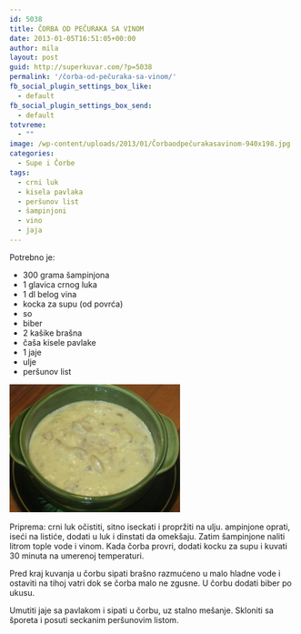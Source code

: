 ```yaml
---
id: 5038
title: ČORBA OD PEČURAKA SA VINOM
date: 2013-01-05T16:51:05+00:00
author: mila
layout: post
guid: http://superkuvar.com/?p=5038
permalink: '/čorba-od-pečuraka-sa-vinom/'
fb_social_plugin_settings_box_like:
  - default
fb_social_plugin_settings_box_send:
  - default
totvreme:
  - ""
image: /wp-content/uploads/2013/01/Čorbaodpečurakasavinom-940x198.jpg
categories:
  - Supe i Čorbe
tags:
  - crni luk
  - kisela pavlaka
  - peršunov list
  - šampinjoni
  - vino
  - jaja
---
```

Potrebno je:

  * 300 grama šampinjona
  * 1 glavica crnog luka
  * 1 dl belog vina
  * kocka za supu (od povrća)
  * so
  * biber
  * 2 kašike brašna
  * čaša kisele pavlake
  * 1 jaje
  * ulje
  * peršunov list

<img class="alignnone size-medium wp-image-5039" src="/wp-content/uploads/2013/01/Čorbaodpečurakasavinom-300x225.jpg" alt="Čorbaodpečurakasavinom" width="300" height="225" /> 

Priprema: crni luk očistiti, sitno iseckati i propržiti na ulju.  ampinjone oprati, iseći na listiće, dodati u luk i dinstati da omekšaju. Zatim šampinjone naliti litrom tople vode i vinom. Kada čorba provri, dodati kocku za supu i kuvati 30 minuta na umerenoj temperaturi.

Pred kraj kuvanja u čorbu sipati brašno razmućeno u malo hladne vode i ostaviti na tihoj vatri dok se čorba malo ne zgusne. U čorbu dodati biber po ukusu.

Umutiti jaje sa pavlakom i sipati u čorbu, uz stalno mešanje. Skloniti sa šporeta i posuti seckanim peršunovim listom.